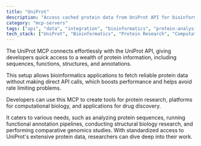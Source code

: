 ```yaml
---
title: "UniProt"
description: "Access cached protein data from UniProt API for bioinformatics research and protein analysis applications."
category: "mcp-servers"
tags: ["api", "data", "integration", "bioinformatics", "protein-analysis", "drug-discovery", "computational-biology"]
tech_stack: ["UniProt", "Bioinformatics", "Protein Research", "Computational Biology", "API Integration", "Protein Sequence Analysis", "Functional Annotation", "Structural Biology", "Comparative Genomics"]
---
```


The UniProt MCP connects effortlessly with the UniProt API, giving developers quick access to a wealth of protein information, including sequences, functions, structures, and annotations.

This setup allows bioinformatics applications to fetch reliable protein data without making direct API calls, which boosts performance and helps avoid rate limiting problems.

Developers can use this MCP to create tools for protein research, platforms for computational biology, and applications for drug discovery.

It caters to various needs, such as analyzing protein sequences, running functional annotation pipelines, conducting structural biology research, and performing comparative genomics studies. With standardized access to UniProt's extensive protein data, researchers can dive deep into their work.